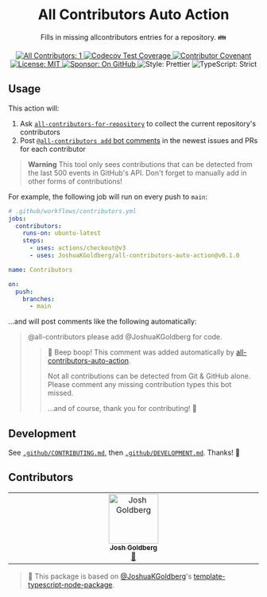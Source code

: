 <h1 align="center">All Contributors Auto Action</h1>

<p align="center">Fills in missing allcontributors entries for a repository. 👪</p>

<p align="center">
	<a href="#contributors" target="_blank">
<!-- prettier-ignore-start -->
<!-- ALL-CONTRIBUTORS-BADGE:START - Do not remove or modify this section -->
<img alt="All Contributors: 1" src="https://img.shields.io/badge/all_contributors-1-21bb42.svg" />
<!-- ALL-CONTRIBUTORS-BADGE:END -->
<!-- prettier-ignore-end -->
	</a>
	<a href="https://codecov.io/gh/JoshuaKGoldberg/all-contributors-auto-action" target="_blank">
		<img alt="Codecov Test Coverage" src="https://codecov.io/gh/JoshuaKGoldberg/all-contributors-auto-action/branch/main/graph/badge.svg?token=eVIFY4MhfQ"/>
	</a>
	<a href="https://github.com/JoshuaKGoldberg/all-contributors-auto-action/blob/main/.github/CODE_OF_CONDUCT.md" target="_blank">
		<img alt="Contributor Covenant" src="https://img.shields.io/badge/code_of_conduct-enforced-21bb42" />
	</a>
	<a href="https://github.com/JoshuaKGoldberg/all-contributors-auto-action/blob/main/LICENSE.md" target="_blank">
	    <img alt="License: MIT" src="https://img.shields.io/github/license/JoshuaKGoldberg/all-contributors-auto-action?color=21bb42">
    </a>
	<a href="https://github.com/sponsors/JoshuaKGoldberg" target="_blank">
    	<img alt="Sponsor: On GitHub" src="https://img.shields.io/badge/sponsor-on_github-21bb42.svg" />
    </a>
	<img alt="Style: Prettier" src="https://img.shields.io/badge/style-prettier-21bb42.svg" />
    <img alt="TypeScript: Strict" src="https://img.shields.io/badge/typescript-strict-21bb42.svg" />
</p>

## Usage

This action will:

1. Ask [`all-contributors-for-repository`](https://github.com/JoshuaKGoldberg/all-contributors-for-repository) to collect the current repository's contributors
2. Post [`@all-contributors add` bot comments](https://allcontributors.org/docs/en/bot/usage) in the newest issues and PRs for each contributor

> **Warning**
> This tool only sees contributions that can be detected from the last 500 events in GitHub's API.
> Don't forget to manually add in other forms of contributions!

For example, the following job will run on every push to `main`:

```yml
# .github/workflows/contributors.yml
jobs:
  contributors:
    runs-on: ubuntu-latest
    steps:
      - uses: actions/checkout@v3
      - uses: JoshuaKGoldberg/all-contributors-auto-action@v0.1.0

name: Contributors

on:
  push:
    branches:
      - main
```

...and will post comments like the following automatically:

> @all-contributors please add @JoshuaKGoldberg for code.
>
> > 🤖 Beep boop! This comment was added automatically by [all-contributors-auto-action](https://github.com/marketplace/actions/all-contributors-auto-action).
> >
> > Not all contributions can be detected from Git & GitHub alone.
> > Please comment any missing contribution types this bot missed.
> >
> > ...and of course, thank you for contributing! 💙

## Development

See [`.github/CONTRIBUTING.md`](./.github/CONTRIBUTING.md), then [`.github/DEVELOPMENT.md`](./.github/DEVELOPMENT.md).
Thanks! 💖

## Contributors

<!-- spellchecker: disable -->
<!-- ALL-CONTRIBUTORS-LIST:START - Do not remove or modify this section -->
<!-- prettier-ignore-start -->
<!-- markdownlint-disable -->
<table>
  <tbody>
    <tr>
      <td align="center" valign="top" width="14.28%"><a href="http://www.joshuakgoldberg.com"><img src="https://avatars.githubusercontent.com/u/3335181?v=4?s=100" width="100px;" alt="Josh Goldberg"/><br /><sub><b>Josh Goldberg</b></sub></a><br /><a href="#tool-JoshuaKGoldberg" title="Tools">🔧</a></td>
    </tr>
  </tbody>
</table>

<!-- markdownlint-restore -->
<!-- prettier-ignore-end -->

<!-- ALL-CONTRIBUTORS-LIST:END -->
<!-- spellchecker: enable -->

<!-- You can remove this notice if you don't want it 🙂 no worries! -->

> 💙 This package is based on [@JoshuaKGoldberg](https://github.com/JoshuaKGoldberg)'s [template-typescript-node-package](https://github.com/JoshuaKGoldberg/template-typescript-node-package).
